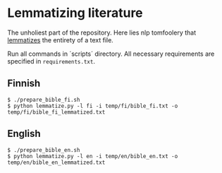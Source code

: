 # Lemmatizing literature

The unholiest part of the repository. Here lies nlp tomfoolery that
[lemmatizes](https://en.wikipedia.org/wiki/Lemmatization) the entirety of a text file.

Run all commands in ´scripts´ directory. All necessary requirements are specified in `requirements.txt`.

## Finnish

    $ ./prepare_bible_fi.sh
    $ python lemmatize.py -l fi -i temp/fi/bible_fi.txt -o temp/fi/bible_fi_lemmatized.txt

## English

    $ ./prepare_bible_en.sh
    $ python lemmatize.py -l en -i temp/en/bible_en.txt -o temp/en/bible_en_lemmatized.txt
